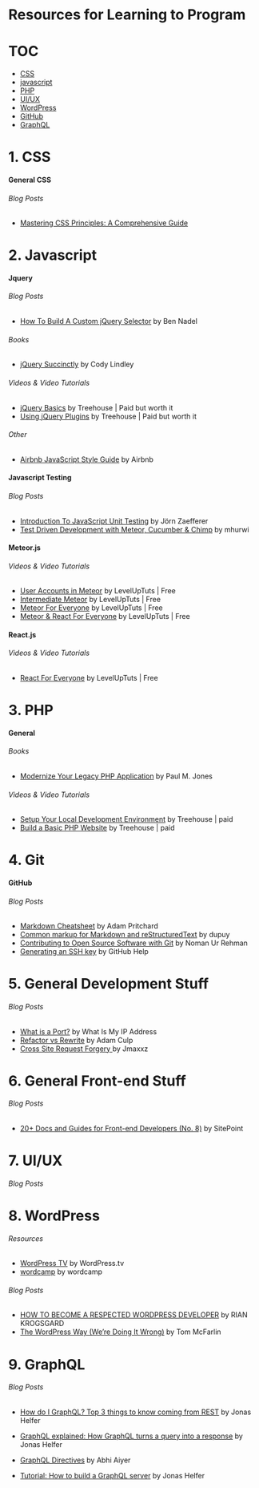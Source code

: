 # Resources for Learning to Program



# TOC

* [CSS](https://github.com/acomito/Great-Links#1-css)
* [javascript](https://github.com/acomito/Great-Links#2-javascript)
* [PHP](https://github.com/acomito/Great-Links/blob/master/README.md#2-javascript)
* [UI/UX ](https://github.com/acomito/Great-Links/blob/master/README.md#2-javascript)
* [WordPress](https://github.com/acomito/Great-Links/blob/master/README.md#2-javascript)
* [GitHub](https://github.com/acomito/Great-Links/blob/master/README.md#2-javascript)
* [GraphQL](https://github.com/acomito/Great-Links/blob/master/README.md#2-javascript)


 

# 1. CSS

#### General CSS
###### Blog Posts
* [Mastering CSS Principles: A Comprehensive Guide](https://www.smashingmagazine.com/mastering-css-principles-comprehensive-reference-guide/)


# 2. Javascript

#### Jquery

###### Blog Posts

* [How To Build A Custom jQuery Selector](http://www.bennadel.com/blog/1457-how-to-build-a-custom-jquery-selector.htm) by Ben Nadel

###### Books
* [jQuery Succinctly](http://weeklymirror.com.np/files/download/jQuery_Succinctly.pdf) by Cody Lindley

###### Videos & Video Tutorials 
* [jQuery Basics](https://teamtreehouse.com/library/jquery-basics) by Treehouse | Paid but worth it
* [Using jQuery Plugins](https://teamtreehouse.com/library/using-jquery-plugins) by Treehouse | Paid but worth it

###### Other

* [Airbnb JavaScript Style Guide](https://github.com/airbnb/javascript) by Airbnb



#### Javascript Testing

###### Blog Posts

* [Introduction To JavaScript Unit Testing](https://www.smashingmagazine.com/2012/06/introduction-to-javascript-unit-testing/) by Jörn Zaefferer
* [Test Driven Development with Meteor, Cucumber & Chimp](http://www.mhurwi.com/tutorial-test-driven-development-with-meteor-cucumber-chimp/) by mhurwi

#### Meteor.js

###### Videos & Video Tutorials 
* [User Accounts in Meteor](https://www.youtube.com/playlist?list=PLLnpHn493BHFMTabI7UK28e0e_CwoiYv6) by LevelUpTuts | Free
* [Intermediate Meteor](https://www.youtube.com/watch?v=BI8IslJHSag&list=PLLnpHn493BHFYZUSK62aVycgcAouqBt7V) by LevelUpTuts | Free
* [Meteor For Everyone](https://www.youtube.com/playlist?list=PLLnpHn493BHECNl9I8gwos-hEfFrer7TV) by LevelUpTuts | Free
* [Meteor & React For Everyone](https://www.youtube.com/watch?v=B_HJCmoSvmc) by LevelUpTuts | Free

#### React.js

###### Videos & Video Tutorials 
* [React For Everyone](https://www.youtube.com/playlist?list=PLLnpHn493BHFfs3Uj5tvx17mXk4B4ws4p) by LevelUpTuts | Free


# 3. PHP

#### General


###### Books

* [Modernize Your Legacy PHP Application](http://mlaphp.com/) by Paul M. Jones


###### Videos & Video Tutorials 

* [Setup Your Local Development Environment](https://teamtreehouse.com/library/setup-your-local-development-environment-2) by Treehouse | paid
* [Build a Basic PHP Website](https://teamtreehouse.com/library/build-a-basic-php-website) by Treehouse | paid


# 4. Git

#### GitHub

###### Blog Posts
* [Markdown Cheatsheet](https://github.com/adam-p/markdown-here/wiki/Markdown-Cheatsheet) by Adam Pritchard
* [Common markup for Markdown and reStructuredText](https://gist.github.com/dupuy/1855764) by dupuy
* [Contributing to Open Source Software with Git](https://scotch.io/tutorials/contributing-to-open-source-software-with-git) by Noman Ur Rehman
* [Generating an SSH key](https://help.github.com/articles/generating-an-ssh-key/) by GitHub Help


# 5. General Development Stuff 

###### Blog Posts
* [What is a Port?](http://whatismyipaddress.com/port) by What Is My IP Address
* [Refactor vs Rewrite](http://www.geekyboy.com/archives/547) by Adam Culp
* [Cross Site Request Forgery ](https://www.youtube.com/watch?v=vrjgD0azkCw) by Jmaxxz




# 6. General Front-end Stuff 

###### Blog Posts
* [20+ Docs and Guides for Front-end Developers (No. 8)](https://www.sitepoint.com/20-docs-guides-front-end-developers-8/) by SitePoint



# 7. UI/UX 

###### Blog Posts


# 8. WordPress

###### Resources

* [WordPress TV](http://wordpress.tv/) by WordPress.tv
* [wordcamp](http://central.wordcamp.org/) by wordcamp

###### Blog Posts

* [HOW TO BECOME A RESPECTED WORDPRESS DEVELOPER](http://torquemag.io/2013/07/how-to-become-a-respected-wordpress-developer/) by RIAN KROGSGARD
* [The WordPress Way (We’re Doing It Wrong)](https://tommcfarlin.com/the-wordpress-way/) by Tom McFarlin





# 9. GraphQL

###### Blog Posts

* [How do I GraphQL? Top 3 things to know coming from REST](https://medium.com/apollo-stack/how-do-i-graphql-2fcabfc94a01#.tad9a7wsf) by Jonas Helfer

* [GraphQL explained: How GraphQL turns a query into a response](https://medium.com/apollo-stack/graphql-explained-5844742f195e#.hlvzob4t5) by Jonas Helfer

* [GraphQL Directives](https://medium.com/@abhiaiyer/graphql-directives-3dec6106c384#.e2tsm832n) by Abhi Aiyer

* [Tutorial: How to build a GraphQL server](https://medium.com/apollo-stack/tutorial-building-a-graphql-server-cddaa023c035#.cf2rzg4v4) by Jonas Helfer









